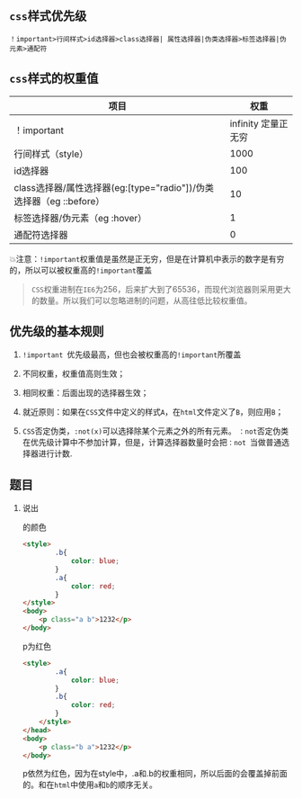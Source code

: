 ## `css`样式优先级
```
！important>行间样式>id选择器>class选择器| 属性选择器|伪类选择器>标签选择器|伪元素>通配符
```

## `css`样式的权重值

| 项目                                                         | 权重                 |
| ------------------------------------------------------------ | -------------------- |
| ！important                                                  | infinity  定量正无穷 |
| 行间样式（style）                                            | 1000                 |
| id选择器                                                     | 100                  |
| class选择器/属性选择器(eg:[type="radio"])/伪类选择器（eg ::before） | 10                   |
| 标签选择器/伪元素（eg :hover）                               | 1                    |
| 通配符选择器                                                 | 0                    |

💥注意：`!important`权重值是虽然是正无穷，但是在计算机中表示的数字是有穷的，所以可以被权重高的`!important`覆盖

> `CSS`权重进制在`IE6`为256，后来扩大到了65536，而现代浏览器则采用更大的数量。所以我们可以忽略进制的问题，从高往低比较权重值。

## 优先级的基本规则 

1. `!important `优先级最高，但也会被权重高的`!important`所覆盖

2. 不同权重，权重值高则生效；

3. 相同权重：后面出现的选择器生效；                 

4. 就近原则：如果在`CSS`文件中定义的样式`A`，在`html`文件定义了`B`，则应用`B`；


5. `CSS`否定伪类，`:not(x)`可以选择除某个元素之外的所有元素。
   `：not`否定伪类在优先级计算中不参加计算，但是，计算选择器数量时会把`：not `当做普通选择器进行计数.

## 题目

1. 说出<p>的颜色

   ```html
   <style>
           .b{
               color: blue;
           }
           .a{
               color: red;
           }
   </style>
   <body>
       <p class="a b">1232</p>
   </body>
   ```

   p为红色

   ```html
   <style>
           .a{
               color: blue;
           }
           .b{
               color: red;
           }       
       </style>
   </head>
   <body>
       <p class="b a">1232</p>
   </body>
   ```

   p依然为红色，因为在style中，.a和.b的权重相同，所以后面的会覆盖掉前面的。和在`html`中使用`a`和`b`的顺序无关。